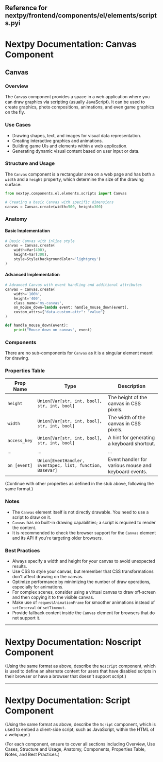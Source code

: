 ##  Reference for nextpy/frontend/components/el/elements/scripts.pyi

# Nextpy Documentation: Canvas Component

## Canvas

### Overview

The `Canvas` component provides a space in a web application where you can draw graphics via scripting (usually JavaScript). It can be used to create graphics, photo compositions, animations, and even game graphics on the fly.

### Use Cases

- Drawing shapes, text, and images for visual data representation.
- Creating interactive graphics and animations.
- Building game UIs and elements within a web application.
- Generating dynamic visual content based on user input or data.

### Structure and Usage

The `Canvas` component is a rectangular area on a web page and has both a `width` and a `height` property, which determine the size of the drawing surface.

```python
from nextpy.components.el.elements.scripts import Canvas

# Creating a basic Canvas with specific dimensions
canvas = Canvas.create(width=500, height=300)
```

### Anatomy

#### Basic Implementation

```python
# Basic Canvas with inline style
canvas = Canvas.create(
    width=Var(400),
    height=Var(300),
    style=Style(backgroundColor='lightgrey')
)
```

#### Advanced Implementation

```python
# Advanced Canvas with event handling and additional attributes
canvas = Canvas.create(
    width='100%',
    height='400',
    class_name='my-canvas',
    on_mouse_down=lambda event: handle_mouse_down(event),
    custom_attrs={"data-custom-attr": "value"}
)

def handle_mouse_down(event):
    print("Mouse down on canvas", event)
```

### Components

There are no sub-components for `Canvas` as it is a singular element meant for drawing.

### Properties Table

| Prop Name          | Type                                  | Description                                         |
|--------------------|---------------------------------------|-----------------------------------------------------|
| `height`           | `Union[Var[str, int, bool], str, int, bool]` | The height of the canvas in CSS pixels.             |
| `width`            | `Union[Var[str, int, bool], str, int, bool]` | The width of the canvas in CSS pixels.              |
| `access_key`       | `Union[Var[str, int, bool], str, int, bool]` | A hint for generating a keyboard shortcut.          |
| ...                | ...                                   | ...                                                 |
| `on_[event]`       | `Union[EventHandler, EventSpec, list, function, BaseVar]` | Event handler for various mouse and keyboard events.|

(Continue with other properties as defined in the stub above, following the same format.)

### Notes

- The `Canvas` element itself is not directly drawable. You need to use a script to draw on it.
- `Canvas` has no built-in drawing capabilities; a script is required to render the content.
- It is recommended to check the browser support for the `Canvas` element and its API if you're targeting older browsers.

### Best Practices

- Always specify a width and height for your canvas to avoid unexpected results.
- Use CSS to style your canvas, but remember that CSS transformations don't affect drawing on the canvas.
- Optimize performance by minimizing the number of draw operations, especially for animations.
- For complex scenes, consider using a virtual canvas to draw off-screen and then copying it to the visible canvas.
- Make use of `requestAnimationFrame` for smoother animations instead of `setInterval` or `setTimeout`.
- Provide fallback content inside the `Canvas` element for browsers that do not support it.

---

# Nextpy Documentation: Noscript Component

(Using the same format as above, describe the `Noscript` component, which is used to define an alternate content for users that have disabled scripts in their browser or have a browser that doesn't support script.)

---

# Nextpy Documentation: Script Component

(Using the same format as above, describe the `Script` component, which is used to embed a client-side script, such as JavaScript, within the HTML of a webpage.)

(For each component, ensure to cover all sections including Overview, Use Cases, Structure and Usage, Anatomy, Components, Properties Table, Notes, and Best Practices.)